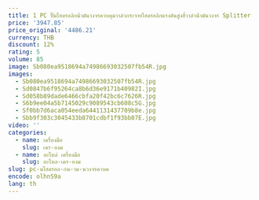 ```yaml
---
title: 1 PC ปั๊มไฮดรอลิกน้ํามันวงจรควบคุมวาล์วกระจายไฮดรอลิกแรงดันสูงสี่วาล์วน้ํามันวงจร Splitter
price: '3947.85'
price_original: '4486.21'
currency: THB
discount: 12%
rating: 5
volume: 85
image: Sb080ea9518694a74986693032507fb54R.jpg
images:
  - Sb080ea9518694a74986693032507fb54R.jpg
  - Sd0847b6f95264ca8b6d36e9171b40982I.jpg
  - Sd058b89dade6466cbfa20f42bc6c7626R.jpg
  - S6b9ee04a5b7145029c9089543cb608c5G.jpg
  - Sf0bb7d6aca054eeda6441131437709b8e.jpg
  - Sbb9f303c3045433b8701cdbf1f93bb07E.jpg
video: ''
categories:
  - name: เครื่องมือ
    slug: เคร-องม
  - name: อะไหล่ เครื่องมือ
    slug: อะไหล-เคร-องม
slug: pc-มไฮดรอล-กน-าม-นวงจรควบค
encode: olhnS9a
lang: th
---
```

  